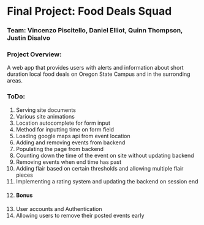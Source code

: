 # Final Project: Food Deals Squad
### Team: Vincenzo Piscitello, Daniel Elliot, Quinn Thompson, Justin Disalvo
### Project Overview: 
A web app that provides users with alerts and information about short duration local food deals on Oregon State Campus and in the surronding areas. 

### ToDo:
1. Serving site documents
2. Various site animations
3. Location autocomplete for form input
4. Method for inputting time on form field
5. Loading google maps api from event location
7. Adding and removing events from backend
8. Populating the page from backend
9. Counting down the time of the event on site without updating backend
10. Removing events when end time has past
11. Adding flair based on certain thresholds and allowing multiple flair pieces
12. Implementing a rating system and updating the backend on session end
13. #### Bonus 
  1. User accounts and Authentication
  2. Allowing users to remove their posted events early
